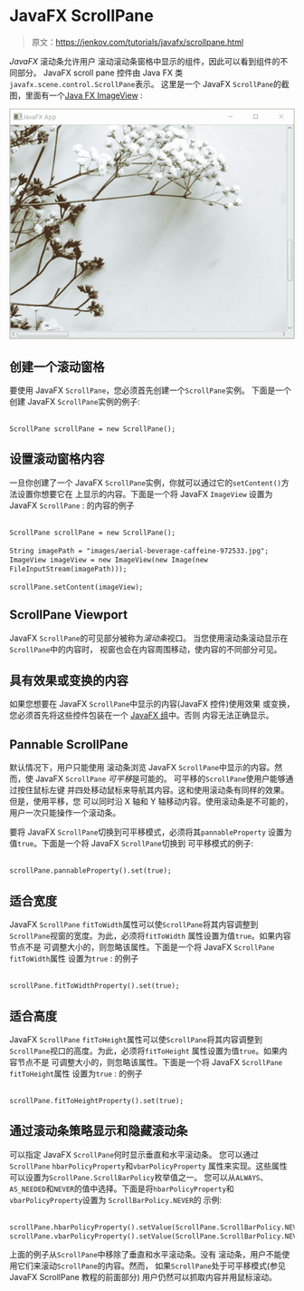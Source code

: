 # JavaFX ScrollPane

> 原文：<https://jenkov.com/tutorials/javafx/scrollpane.html>

*JavaFX* 滚动条允许用户 滚动滚动条窗格中显示的组件，因此可以看到组件的不同部分。 JavaFX scroll pane 控件由 Java FX 类`javafx.scene.control.ScrollPane`表示。 这里是一个 JavaFX `ScrollPane`的截图，里面有一个[Java FX ImageView](imageview.html) :

![JavaFX ScrollPane screenshot.](img/1eb24f20be379e9664dde6427f50f553.png)

## 创建一个滚动窗格

要使用 JavaFX `ScrollPane`，您必须首先创建一个`ScrollPane`实例。 下面是一个创建 JavaFX `ScrollPane`实例的例子:

```

ScrollPane scrollPane = new ScrollPane();

```

## 设置滚动窗格内容

一旦你创建了一个 JavaFX `ScrollPane`实例，你就可以通过它的`setContent()`方法设置你想要它在 上显示的内容。下面是一个将 JavaFX `ImageView` 设置为 JavaFX `ScrollPane` : 的内容的例子

```

ScrollPane scrollPane = new ScrollPane();

String imagePath = "images/aerial-beverage-caffeine-972533.jpg";
ImageView imageView = new ImageView(new Image(new FileInputStream(imagePath)));

scrollPane.setContent(imageView);

```

## ScrollPane Viewport

JavaFX `ScrollPane`的可见部分被称为*滚动条*视口。 当您使用滚动条滚动显示在`ScrollPane`中的内容时， 视窗也会在内容周围移动，使内容的不同部分可见。

## 具有效果或变换的内容

如果您想要在 JavaFX `ScrollPane`中显示的内容(JavaFX 控件)使用效果 或变换，您必须首先将这些控件包装在一个 [JavaFX 组](group.html)中。否则 内容无法正确显示。

## Pannable ScrollPane

默认情况下，用户只能使用 滚动条浏览 JavaFX `ScrollPane`中显示的内容。然而，使 JavaFX `ScrollPane` *可平移*是可能的。 可平移的`ScrollPane`使用户能够通过按住鼠标左键 并四处移动鼠标来导航其内容。这和使用滚动条有同样的效果。但是，使用平移，您 可以同时沿 X 轴和 Y 轴移动内容。使用滚动条是不可能的，用户一次只能操作一个滚动条。

要将 JavaFX `ScrollPane`切换到可平移模式，必须将其`pannableProperty` 设置为值`true`。下面是一个将 JavaFX `ScrollPane`切换到 可平移模式的例子:

```

scrollPane.pannableProperty().set(true);

```

## 适合宽度

JavaFX `ScrollPane` `fitToWidth`属性可以使`ScrollPane`将其内容调整到`ScrollPane`视窗的宽度。为此，必须将`fitToWidth` 属性设置为值`true`。如果内容节点不是 可调整大小的，则忽略该属性。下面是一个将 JavaFX `ScrollPane` `fitToWidth`属性 设置为`true` : 的例子

```

scrollPane.fitToWidthProperty().set(true);

```

## 适合高度

JavaFX `ScrollPane` `fitToHeight`属性可以使`ScrollPane`将其内容调整到`ScrollPane`视口的高度。为此，必须将`fitToHeight` 属性设置为值`true`。如果内容节点不是 可调整大小的，则忽略该属性。下面是一个将 JavaFX `ScrollPane` `fitToHeight`属性 设置为`true` : 的例子

```

scrollPane.fitToHeightProperty().set(true);

```

## 通过滚动条策略显示和隐藏滚动条

可以指定 JavaFX `ScrollPane`何时显示垂直和水平滚动条。 您可以通过`ScrollPane` `hbarPolicyProperty`和`vbarPolicyProperty` 属性来实现。这些属性可以设置为`ScrollPane.ScrollBarPolicy`枚举值之一。 您可以从`ALWAYS`、`AS_NEEDED`和`NEVER`的值中选择。下面是将`hbarPolicyProperty`和`vbarPolicyProperty`设置为 `ScrollBarPolicy.NEVER`的 示例:

```

scrollPane.hbarPolicyProperty().setValue(ScrollPane.ScrollBarPolicy.NEVER);
scrollPane.vbarPolicyProperty().setValue(ScrollPane.ScrollBarPolicy.NEVER);

```

上面的例子从`ScrollPane`中移除了垂直和水平滚动条。没有 滚动条，用户不能使用它们来滚动`ScrollPane`的内容。然而， 如果`ScrollPane`处于可平移模式(参见 JavaFX ScrollPane 教程的前面部分) 用户仍然可以抓取内容并用鼠标滚动。